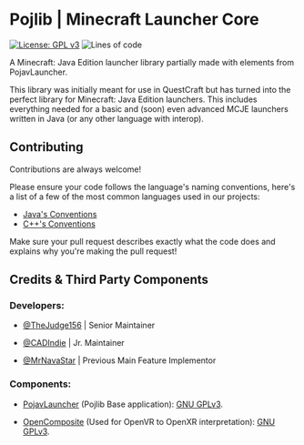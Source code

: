 # Pojlib | Minecraft Launcher Core
[![License: GPL v3](https://img.shields.io/badge/License-GPLv3-blue.svg)](https://www.gnu.org/licenses/gpl-3.0)
![Lines of code](https://img.shields.io/tokei/lines/github/questcraftplusplus/pojlib?style=flat)

A Minecraft: Java Edition launcher library partially made with elements from PojavLauncher.

This library was initially meant for use in QuestCraft but has turned into the perfect library for Minecraft: Java Edition launchers. This includes everything needed for a basic and (soon) even advanced MCJE launchers written in Java (or any other language with interop).

## Contributing

Contributions are always welcome!

Please ensure your code follows the language's naming conventions, here's a list of a few of the most common languages used in our projects:

- [Java's Conventions](https://www.oracle.com/java/technologies/javase/codeconventions-namingconventions.html)
- [C++'s Conventions](https://google.github.io/styleguide/cppguide.html)

Make sure your pull request describes exactly what the code does and explains why you're making the pull request!


## Credits & Third Party Components
### Developers:

* [@TheJudge156](https://github.com/thejudge156) | Senior Maintainer

* [@CADIndie](https://github.com/CADIndie) | Jr. Maintainer

* [@MrNavaStar](https://github.com/MrNavaStar) | Previous Main Feature Implementor

### Components:
- [PojavLauncher](https://github.com/PojavLauncherTeam/PojavLauncher) (Pojlib Base application): [GNU GPLv3](https://github.com/khanhduytran0/PojavLauncher/blob/master/LICENSE).

- [OpenComposite](https://gitlab.com/znixian/OpenOVR) (Used for OpenVR to OpenXR interpretation): [GNU GPLv3](https://gitlab.com/znixian/OpenOVR/-/blob/openxr/LICENSE.txt).
